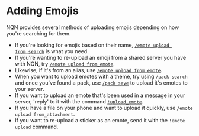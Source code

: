 # Adding Emojis

NQN provides several methods of uploading emojis depending on how you're searching for them.

- If you're looking for emojis based on their name, [`/emote upload from_search`](search.md) is what you need.
- If you're wanting to re-upload an emoji from a shared server you have with NQN, try [`/emote upload from_emote`](from_emote.md).
- Likewise, if it's from an alias, use [`/emote upload from_emote`](from_emote.md).
- When you want to upload emotes with a theme, try using `/pack search` and once you've found a pack, use [`/pack save`](packs.md) to upload it's emotes to your server.
- If you want to upload an emote that's been used in a message in your server, 'reply' to it with the command [`!upload_emote`](from_message.md).
- If you have a file on your phone and want to upload it quickly, use `/emote upload from_attachment`.
- If you want to re-upload a sticker as an emote, send it with the `!emote upload` command.